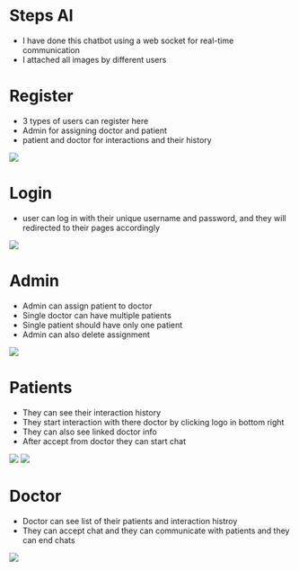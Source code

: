 <h1>Steps AI</h1>
<ul>
  <li>I have done this chatbot using a web socket for real-time communication</li>
  <li>I attached all images by different users </li>
</ul>

<h1>Register </h1>
<ul>
  <li>
    3 types of users can register here
  </li>
  <li>
    Admin for assigning doctor and patient
  </li>
  <li>patient and doctor for interactions and their history</li>
</ul>
<img src="https://github.com/user-attachments/assets/21890c45-b7fb-49b3-8233-a2b8f3d67287"/>


<h1>Login</h1>
<ul>
  <li>user can log in with their unique username and password, and they will redirected to their pages accordingly</li>
</ul>
<img src="https://github.com/user-attachments/assets/0c725c3f-6de7-4565-8265-681e4eede0cd">


<h1>Admin</h1>
<ul>
  <li>
  Admin can assign patient to doctor
  </li>
<li>Single doctor can have multiple patients</li>
  <li>Single patient should have only one patient</li>
  <li>Admin can also delete assignment</li>
</ul>
<img src="https://github.com/user-attachments/assets/8261d03c-5cdd-466c-b8cb-af3d43ad8f70">


<h1>Patients</h1>
<ul>
  <li>They can see their interaction history</li>
  <li>They start interaction with there doctor by clicking logo in bottom right</li>
  <li>They can also see linked doctor info</li>
  <li>After accept from doctor they can start chat</li>
</ul>
<img src="https://github.com/user-attachments/assets/4572d318-8a55-4ef5-a16e-2738132007a8"/>
<img src="https://github.com/user-attachments/assets/585f9ca5-28aa-45d1-bc08-2ae9a9e01a2c"/>


<h1>Doctor</h1>
<ul>
  <li>
    Doctor can see list of their patients and interaction histroy
  </li>
  <li>They can accept chat and they can communicate with patients and they can end chats</li>
</ul>
<img src="https://github.com/user-attachments/assets/09ea39c0-6582-4f4c-8103-849cd5146aa0"/>




 
 
